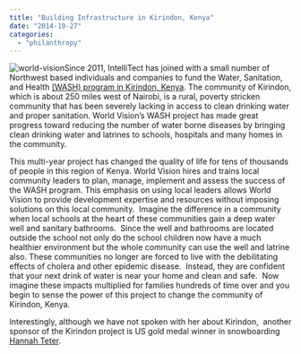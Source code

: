 ```yaml
---
title: "Building Infrastructure in Kirindon, Kenya"
date: "2014-10-27"
categories: 
  - "philanthropy"
---
```


![world-vision](/wp-content/uploads/2015/01/world-vision.jpg)Since 2011, IntelliTect has joined with a small number of Northwest based individuals and companies to fund the Water, Sanitation, and Health [(WASH) program in Kirindon, Kenya](https://my.worldvision.org/community-profiles/kenya/kirindon). The community of Kirindon, which is about 250 miles west of Nairobi, is a rural, poverty stricken community that has been severely lacking in access to clean drinking water and proper sanitation. World Vision’s WASH project has made great progress toward reducing the number of water borne diseases by bringing clean drinking water and latrines to schools, hospitals and many homes in the community.

This multi-year project has changed the quality of life for tens of thousands of people in this region of Kenya. World Vision hires and trains local community leaders to plan, manage, implement and assess the success of the WASH program. This emphasis on using local leaders allows World Vision to provide development expertise and resources without imposing solutions on this local community.  Imagine the difference in a community when local schools at the heart of these communities gain a deep water well and sanitary bathrooms.  Since the well and bathrooms are located outside the school not only do the school children now have a much healthier environment but the whole community can use the well and latrine also. These communities no longer are forced to live with the debilitating effects of cholera and other epidemic disease.  Instead, they are confident that your next drink of water is near your home and clean and safe.  Now imagine these impacts multiplied for families hundreds of time over and you begin to sense the power of this project to change the community of Kirindon, Kenya.

Interestingly, although we have not spoken with her about Kirindon,  another sponsor of the Kirindon project is US gold medal winner in snowboarding [Hannah Teter](https://www.firstgiving.com/fundraiser/world-vision/hannahteter "Hannah Teter sponsors Kirindon WASH").
